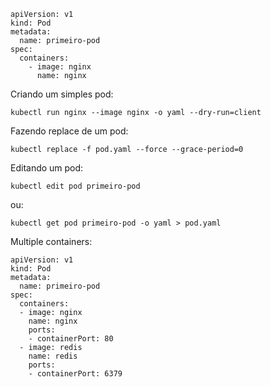 ```
apiVersion: v1
kind: Pod
metadata:
  name: primeiro-pod
spec:
  containers:
    - image: nginx
      name: nginx
```

Criando um simples pod:
```
kubectl run nginx --image nginx -o yaml --dry-run=client
```

Fazendo replace de um pod:
```
kubectl replace -f pod.yaml --force --grace-period=0
```

Editando um pod:
```
kubectl edit pod primeiro-pod
```
ou:
```
kubectl get pod primeiro-pod -o yaml > pod.yaml
```

Multiple containers:
```
apiVersion: v1
kind: Pod
metadata:
  name: primeiro-pod
spec:
  containers:
  - image: nginx
    name: nginx
    ports:
    - containerPort: 80
  - image: redis
    name: redis
    ports:
    - containerPort: 6379
```

